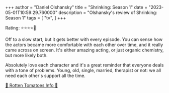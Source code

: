 +++
author = "Daniel Olshansky"
title = "Shrinking: Season 1"
date = "2023-05-01T10:59:29.760000"
description = "Olshansky's review of Shrinking: Season 1"
tags = [
    "tv",
]
+++

Rating: ⭐⭐⭐⭐🌟

Off to a slow start, but it gets better with every episode. You can sense how the actors became more comfortable with each other over time, and it really came across on screen. It's either amazing acting, or just organic chemistry, but more likely both.

Absolutely love each character and it's a great reminder that everyone deals with a tone of problems. Young, old, single, married, therapist or not: we all need each other's support all the time.

[🍅 Rotten Tomatoes Info 🍅](https://www.rottentomatoes.com//tv/shrinking/s01)